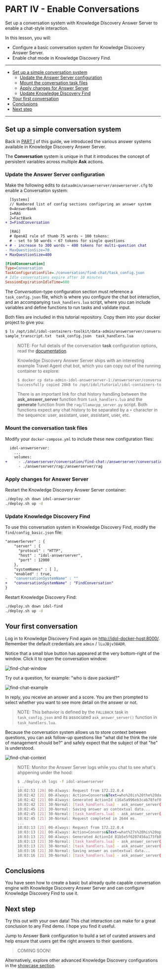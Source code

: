 # PART IV - Enable Conversations

Set up a conversation system with Knowledge Discovery Answer Server to enable a chat-style interaction.

In this lesson, you will:

- Configure a basic conversation system for Knowledge Discovery Answer Server.
- Enable chat mode in Knowledge Discovery Find.

---

- [Set up a simple conversation system](#set-up-a-simple-conversation-system)
  - [Update the Answer Server configuration](#update-the-answer-server-configuration)
  - [Mount the conversation task files](#mount-the-conversation-task-files)
  - [Apply changes for Answer Server](#apply-changes-for-answer-server)
  - [Update Knowledge Discovery Find](#update-knowledge-discovery-find)
- [Your first conversation](#your-first-conversation)
- [Conclusions](#conclusions)
- [Next step](#next-step)

---

## Set up a simple conversation system

Back in [PART I](./PART_I.md#answer-system-types) of this guide, we introduced the various answer systems available in Knowledge Discovery Answer Server.

The **Conversation** system is unique in that it introduces the concept of persistent variables across multiple **Ask** actions.

### Update the Answer Server configuration

Make the following edits to `dataadmin/answerserver/answerserver.cfg` to enable a Conversation system:

```diff
  [Systems]
  // Numbered list of config sections configuring an answer system
  0=AnswerBank
  1=RAG
  2=FactBank
+ 3=FindConversation
```

```diff
  [RAG]
  # OpenAI rule of thumb 75 words ~ 100 tokens: 
  # - set to 50 words ~ 67 tokens for single questions
+ # - increase to 300 words ~ 400 tokens for multi-question chat
- MaxQuestionSize=70
+ MaxQuestionSize=400
```

```ini
[FindConversation]
Type=Conversation
TaskConfigurationFile=./conversation/find-chat/task_config.json
# Idle conversations expire after 10 minutes
SessionExpirationIdleTime=600
```

The *Conversation*-type configuration section must reference a `task_config.json` file, which is where you configure the chat bot interaction, and an accompanying `task_handlers.lua` script, where you can include variables and define functions to run tasks and validate input.

Both files are included in this tutorial repository. Copy them into your docker project to give you:

```sh
$ ls /opt/idol/idol-containers-toolkit/data-admin/answerserver/conversation/find-chat/
sample_transcript.txt  task_config.json  task_handlers.lua
```

> NOTE: For full details of the conversation **task** configuration options, read the [documentation](https://www.microfocus.com/documentation/idol/knowledge-discovery-25.2/AnswerServer_25.2_Documentation/Help/Content/Manage%20Conversation/Conv_TaskConfiguration.htm).
>
> Knowledge Discovery Answer Server ships with an interesting example Travel Agent chat bot, which you can copy out of the running container to explore:
>
> ```sh
> $ docker cp data-admin-idol-answerserver-1:/answerserver/conversation/examples/travel ./answerserver/conversation/
> Successfully copied 20kB to /opt/idol/tutorial/idol-containers-toolkit/data-admin/answerserver/conversation/
> ```
>
> There is an important link for chat history handling between the **ask_answer_server** function from `task_handlers.lua` and the **generate** function from the `rag/llamacpp_server.py` script. Both functions expect any chat history to be separated by a `+` character in the sequence: user, assistant, user, assistant, user, etc.

### Mount the conversation task files

Modify your `docker-compose.yml` to include these new configuration files:

```diff
  idol-answerserver:
    ...
    volumes:
+     - ./answerserver/conversation/find-chat:/answerserver/conversation/find-chat
      - ./answerserver/rag:/answerserver/rag
```

### Apply changes for Answer Server

Restart the Knowledge Discovery Answer Server container:

```sh
./deploy.sh down idol-answerserver
./deploy.sh up -d
```

### Update Knowledge Discovery Find

To use this conversation system in Knowledge Discovery Find, modify the `find/config_basic.json` file:

```diff
"answerServer" : {
    "server" : {
      "protocol" : "HTTP",
      "host" : "idol-answerserver",
      "port" : 12000
    },
    "systemNames" : [ ],
    "enabled" : true,
-   "conversationSystemName" : ""
+   "conversationSystemName" : "FindConversation"
}
```

Restart Knowledge Discovery Find:

```sh
./deploy.sh down idol-find
./deploy.sh up -d
```

## Your first conversation

Log in to Knowledge Discovery Find again on <http://idol-docker-host:8000/>. Remember the default credentials are `admin` / `lLuJBjv38ADR`.

Notice that a small blue button has appeared at the very bottom-right of the window. Click it to open the conversation window:

![find-chat-window](./figs/find-chat-window.png)

Try out a question, for example: "who is dave packard?"

![find-chat-example](./figs/find-chat-example.png)

In reply, you receive an answer and a score. You are then prompted to select whether you want to see more detail on the answer or not.

> NOTE: This behavior is defined by the `FALLBACK` task in `task_config.json` and its associated `ask_answer_server()` function in `task_handlers.lua`.

Because the conversation system allows us to store context between questions, you can ask follow-up questions like "what did he think the role of management should be?" and safely expect that the subject of that "he" is understood.

![find-chat-context](./figs/find-chat-context.png)

> NOTE: Monitor the Answer Server logs while you chat to see what's ahppening under the hood:
>
> ```sh
> $ ./deploy.sh logs -f idol-answerserver
> ...
> 10:02:53 [20] 00-Always: Request from 172.22.0.4
> 10:02:42 [21] 00-Always: Action=Converse&Text=who%20is%20the%20dave%20packard%3F&SystemName=FindConversation&SessionId=17565797246588792001 (172.22.0.4)
> 10:02:42 [21] 00-Always: Generated ActionId c16a5a996eb3cab78fef0a4e6d2c70383dbf2f67
> 10:02:42 [21] 30-Normal: [task_handlers.lua] - ask_answer_server(): who is the dave packard?
> 10:02:45 [21] 30-Normal: Saving answer as contextual data...
> 10:02:45 [21] 30-Normal: [task_handlers.lua] - ask_answer_server(): Dave Packard was an American entrepreneur and inventor.
> 10:02:45 [21] 30-Normal: Request completed in 2644 ms.
> ...
> 10:03:13 [21] 00-Always: Request from 172.22.0.4
> 10:03:13 [21] 00-Always: Action=Converse&Text=what%27s%20his%20opinion%20on%20management%27s%20role%20in%20business%3F&SystemName=FindConversation&> SessionId=17565797246588792001 (172.22.0.4)
> 10:03:13 [21] 00-Always: Generated ActionId 81b5e5f6287456a173fb8e089abbb7bf6b6ac0c8
> 10:03:13 [21] 30-Normal: [task_handlers.lua] - ask_answer_server(): what's his opinion on management's role in business?
> 10:03:13 [21] 30-Normal: [task_handlers.lua] - ask_answer_server(): who is the dave packard?+Dave Packard was an American entrepreneur and inventor.+what's his opinion on > management's role in business?
> 10:03:16 [21] 30-Normal: Saving answer as contextual data...
> 10:03:16 [21] 30-Normal: [task_handlers.lua] - ask_answer_server(): Management's responsibility is to shareholders, not employees, customers, or the community.
> ```

## Conclusions

You have seen how to create a basic but already quite capable conversation engine with Knowledge Discovery Answer Server and can configure Knowledge Discovery Find to use it.

## Next step

Try this out with your own data! This chat interaction can make for a great conclusion to any Find demo. I hope you find it useful.

Jump to Answer Bank configuration to build a set of curated answers and help ensure that users get the right answers to their questions.

<!-- Go to [Part V](./PART_V.md). -->

> COMING SOON!

Alternatively, explore other advanced Knowledge Discovery configurations in the [showcase section](../../README.md#showcase-lessons).
